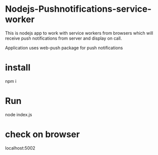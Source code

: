 # Nodejs-Pushnotifications-service-worker

This is nodejs app to work with service workers from browsers which will receive push notifications from server and display on call.

Application uses web-push package for push notifications

# install 

npm i

# Run

node index.js

# check on browser
localhost:5002
